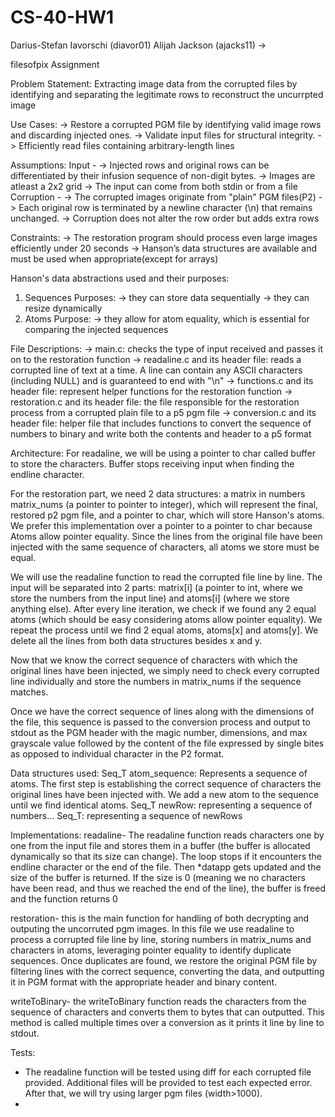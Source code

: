 # CS-40-HW1
Darius-Stefan Iavorschi (diavor01)
Alijah Jackson (ajacks11)
->

filesofpix Assignment


Problem Statement: 
  Extracting image data from the corrupted files by identifying and separating the legitimate rows to reconstruct the uncurrpted image

Use Cases: 
  -> Restore a corrupted PGM file by identifying valid image rows and discarding injected ones.
  -> Validate input files for structural integrity.
  -> Efficiently read files containing arbitrary-length lines

Assumptions:
  Input - 
    -> Injected rows and original rows can be differentiated by their infusion sequence of non-digit bytes.
    -> Images are atleast a 2x2 grid
    -> The input can come from both stdin or from a file
  Corruption -
    -> The corrupted images originate from "plain" PGM files(P2)
    -> Each original row is terminated by a newline character (\n) that remains unchanged.
    -> Corruption does not alter the row order but adds extra rows
  
Constraints:
  -> The restoration program should process even large images efficiently under 20 seconds
  -> Hanson’s data structures are available and must be used when appropriate(except for arrays)

Hanson's data abstractions used and their purposes:
1) Sequences
   Purposes: -> they can store data sequentially
             -> they can resize dynamically
2) Atoms
   Purpose: -> they allow for atom equality, which is essential for comparing the injected sequences
   
File Descriptions:
-> main.c: checks the type of input received and passes it on to the restoration function
-> readaline.c and its header file: reads a corrupted line of text at a time. A line can contain any ASCII characters (including NULL) and is guaranteed to end with "\n"
-> functions.c and its header file: represent helper functions for the restoration function
-> restoration.c and its header file: the file responsible for the restoration process from a corrupted plain file to a p5 pgm file
-> conversion.c and its header file: helper file that includes functions to convert the sequence of numbers to binary and write both the contents and header to a p5 format

Architecture:
For readaline, we will be using a pointer to char called buffer to store the characters. Buffer stops receiving input when finding the endline character. 

For the restoration part, we need 2 data structures: a matrix in numbers matrix_nums (a pointer to pointer to integer), which will represent the final, restored p2 pgm file, and a pointer to char, which will store Hanson's atoms. We prefer this implementation over a pointer to a pointer to char because Atoms allow pointer equality. Since the lines from the original file have been injected with the same sequence of characters, all atoms we store must be equal.

We will use the readaline function to read the corrupted file line by line. The input will be separated into 2 parts: matrix[i] (a pointer to int, where we store the numbers from the input line) and atoms[i] (where we store anything else). After every line iteration, we check if we found any 2 equal atoms (which should be easy considering atoms allow pointer equality). We repeat the process until we find 2 equal atoms, atoms[x] and atoms[y]. We delete all the lines from both data structures besides x and y.

Now that we know the correct sequence of characters with which the original lines have been injected, we simply need to check every corrupted line individually and store the numbers in matrix_nums if the sequence matches. 

Once we have the correct sequence of lines along with the dimensions of the file, this sequence is passed to the conversion process and output to stdout as the PGM header with the magic number, dimensions, and max grayscale value followed by the content of the file expressed by single bites as opposed to individual character in the P2 format.

Data structures used:
Seq_T atom_sequence: Represents a sequence of atoms. The first step is establishing the correct sequence of characters the original lines have been injected with. We add a new atom to the sequence until we find identical atoms.
Seq_T newRow: representing a sequence of numbers...
Seq_T: representing a sequence of newRows

Implementations:
  readaline- The readaline function reads characters one by one from the input file and stores them in a buffer (the buffer is allocated dynamically so that its size can change). The loop stops if it encounters the endline character or the end of the file. Then *datapp gets updated and the size of the buffer is returned. If the size is 0 (meaning we no characters have been read, and thus we reached the end of the line), the buffer is freed and the function returns 0

  restoration- this is the main function for handling of both decrypting and outputing the uncorruted pgm images. In this file we use readaline to process a corrupted file line by line, storing numbers in matrix_nums and characters in atoms, leveraging pointer equality to identify duplicate sequences. Once duplicates are found, we restore the original PGM file by filtering lines with the correct sequence, converting the data, and outputting it in PGM format with the appropriate header and binary content.
  
  writeToBinary- the writeToBinary function reads the characters from the sequence of characters and converts them to bytes that can outputted. This method is called multiple times over a conversion as it prints it line by line to stdout.
  
  Tests:
  
   - The readaline function will be tested using diff for each corrupted file provided. Additional files will be provided to test each expected error. After that, we will try using larger pgm files (width>1000).
   - 

  
  



